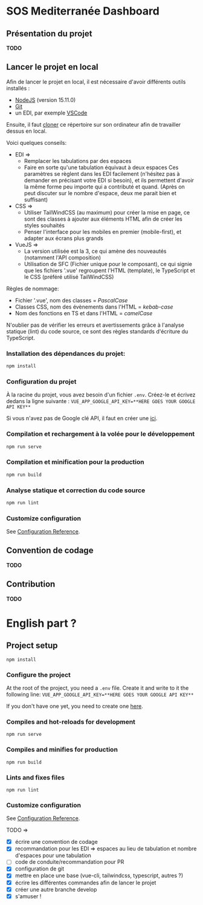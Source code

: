 # SOS Mediterranée Dashboard

## Présentation du projet
**TODO**

## Lancer le projet en local

Afin de lancer le projet en local, il est nécessaire d'avoir différents outils installés :
- [NodeJS](https://nodejs.org/download/release/v15.11.0/) (version 15.11.0)
- [Git](https://git-scm.com/downloads)
- un EDI, par exemple [VSCode](https://code.visualstudio.com/Download)

Ensuite, il faut [cloner](https://docs.github.com/en/github/creating-cloning-and-archiving-repositories/cloning-a-repository) ce répertoire sur son ordinateur afin de travailler dessus en local.

Voici quelques conseils:
- EDI =>
  - Remplacer les tabulations par des espaces
  - Faire en sorte qu'une tabulation équivaut à deux espaces
Ces paramètres se règlent dans les EDI facilement (n'hésitez pas à demander en précisant votre EDI si besoin), et ils permettent d'avoir la même forme peu importe qui a contributé et quand. (Après on peut discuter sur le nombre d'espace, deux me parait bien et suffisant)
- CSS =>
  - Utiliser TailWindCSS (au maximum) pour créer la mise en page, ce sont des classes à ajouter aux éléments HTML afin de créer les styles souhaités
  - Penser l'interface pour les mobiles en premier (mobile-first), et adapter aux écrans plus grands
- VueJS =>
  - La version utilisée est la 3, ce qui amène des nouveautés (notamment l'API composition)
  - Utilisation de SFC (Fichier unique pour le composant), ce qui signie que les fichiers '.vue' regroupent l'HTML (template), le TypeScript et le CSS (préféré utilisé TailWindCSS)

Règles de nommage:
- Fichier '.vue', nom des classes = *PascalCase*
- Classes CSS, nom des évènements dans l'HTML = *kebab-case*
- Nom des fonctions en TS et dans l'HTML = *camelCase*

N'oublier pas de vérifier les erreurs et avertissements grâce à l'analyse statique (lint) du code source, ce sont des règles standards d'écriture du TypeScript.

### Installation des dépendances du projet:
```bash
npm install
```

### Configuration du projet
À la racine du projet, vous avez besoin d'un fichier `.env`.
Créez-le et écrivez dedans la ligne suivante :
```VUE_APP_GOOGLE_API_KEY=**HERE GOES YOUR GOOGLE API KEY**```

Si vous n'avez pas de Google clé API, il faut en créer une [ici](https://console.cloud.google.com/apis/credentials). 

### Compilation et rechargement à la volée pour le développement
```bash
npm run serve
```

### Compilation et minification pour la production
```bash
npm run build
```

### Analyse statique et correction du code source
```bash
npm run lint
```

### Customize configuration
See [Configuration Reference](https://cli.vuejs.org/config/).

## Convention de codage
**TODO**

## Contribution
**TODO**

# English part ?

## Project setup
```
npm install
```

### Configure the project
At the root of the project, you need a `.env` file.
Create it and write to it the following line:
```VUE_APP_GOOGLE_API_KEY=**HERE GOES YOUR GOOGLE API KEY**```

If you don't have one yet, you need to create one [here](https://console.cloud.google.com/apis/credentials).

### Compiles and hot-reloads for development
```
npm run serve
```

### Compiles and minifies for production
```
npm run build
```

### Lints and fixes files
```
npm run lint
```

### Customize configuration
See [Configuration Reference](https://cli.vuejs.org/config/).


TODO =>
- [x] écrire une convention de codage
- [x] recommandation pour les EDI => espaces au lieu de tabulation et nombre d'espaces pour une tabulation
- [ ] code de conduite/recommandation pour PR
- [x] configuration de git
- [x] mettre en place une base (vue-cli, tailwindcss, typescript, autres ?)
- [x] écrire les différentes commandes afin de lancer le projet
- [x] créer une autre branche develop
- [x] s'amuser !
